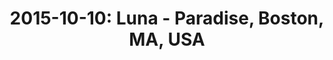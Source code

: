 ---
layout: show
title: '2015-10-10: Luna - Paradise, Boston, MA, USA'
name: 2015-10-10-luna-paradise-boston-ma-usa
artist: 'Luna'
show-venue: 'Paradise, Boston, MA, USA'
show-setlist: 
show-date: 2015-10-10
category: 2015
show-radio: 
show-lastfm: 
show-cancelled: 
performers: [
  "Dean Wareham - guitar/vocals",
  "Sean Eden - guitar",
  "Lee Wall - drums",
  "Britta Phillips - bass"
  ]
facebook-event-url: 
show-poster-url: 
show-ticket-url: 'http://www.ticketmaster.com/event/01004EA6B9594698'
show-venue-website: 
show-additional: 
---